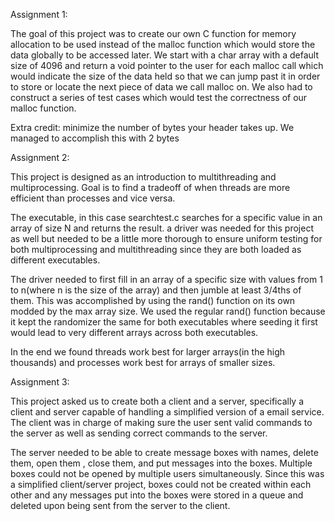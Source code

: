 Assignment 1: 

The goal of this project was to create our own C function for memory allocation to be used instead of the malloc function which would store the data globally to be accessed later.
We start with a char array with a default size of 4096 and return a void pointer to the user for each malloc call which would indicate the size of the data held so that we can
jump past it in order to store or locate the next piece of data we call malloc on.  We also had to construct a series of test cases which would test the correctness of our malloc
function.  

Extra credit: minimize the number of bytes your header takes up.  We managed to accomplish this with 2 bytes

Assignment 2:

This project is designed as an introduction to multithreading and multiprocessing. Goal is to find a tradeoff of when threads are more efficient than processes and vice versa.

The executable, in this case searchtest.c searches for a specific value in an array of size N and returns the result. a driver was needed for this project as well but needed to 
be a little more thorough to ensure uniform testing for both multiprocessing and multithreading since they are both loaded as different executables. 

The driver needed to first fill in an array of a specific size with values from 1 to n(where n is the size of the array) and then jumble at least 3/4ths of them. 
This was accomplished by using the rand() function on its own modded by the max array size. We used the regular rand() function because it kept the randomizer the same for both 
executables where seeding it first would lead to very different arrays across both executables. 

In the end we found threads work best for larger arrays(in the high thousands) and processes work best for arrays of smaller sizes.

Assignment 3:

This project asked us to create both a client and a server, specifically a client and server capable of handling a simplified version of a email service.  The client was in charge of making sure the user
sent valid commands to the server as well as sending correct commands to the server.  

The server needed to be able to create message boxes with names, delete them, open them , close them, and put messages into the boxes.  Multiple boxes could not be opened by multiple users simultaneously.  Since this was a simplified client/server
project, boxes could not be created within each other and any messages put into the boxes were stored in a queue and deleted upon being sent from the server to the client.

